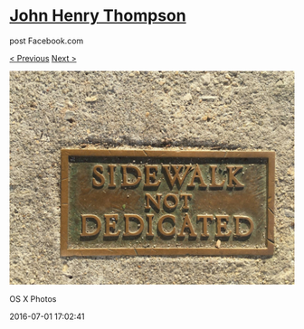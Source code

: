# [John Henry Thompson](../README.md)
post Facebook.com

[< Previous](2016-07-03-2.md) [Next >](2016-06-29-2.md)

[![](../media/2016-07-01/OS-X-Photos.jpg)](../README.md)

OS X Photos

2016-07-01 17:02:41